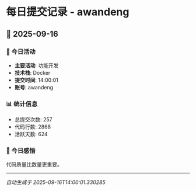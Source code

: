 # 每日提交记录 - awandeng

## 📅 2025-09-16

### 🎯 今日活动
- **主要活动**: 功能开发
- **技术栈**: Docker
- **提交时间**: 14:00:01
- **账号**: awandeng

### 📊 统计信息
- 总提交次数: 257
- 代码行数: 2868
- 活跃天数: 624

### 💭 今日感悟
代码质量比数量更重要。

---
*自动生成于 2025-09-16T14:00:01.330285*
